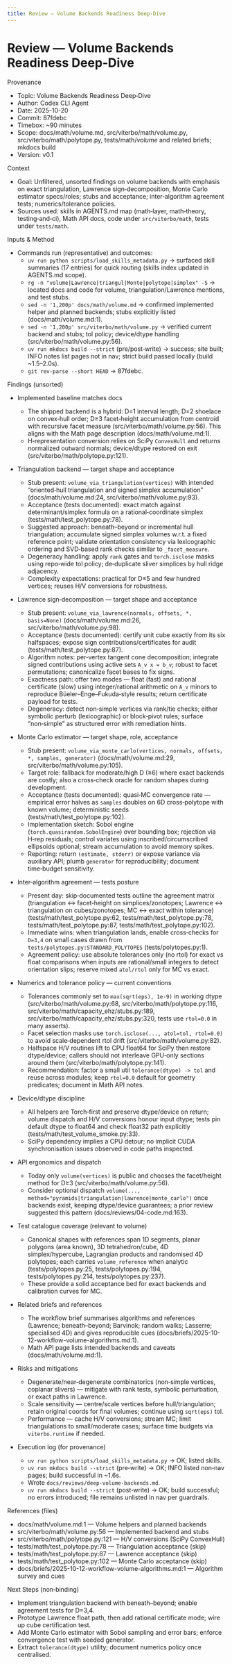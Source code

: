 ```yaml
---
title: Review — Volume Backends Readiness Deep‑Dive
---
```


# Review — Volume Backends Readiness Deep‑Dive

Provenance
- Topic: Volume Backends Readiness Deep‑Dive
- Author: Codex CLI Agent
- Date: 2025-10-20
- Commit: 87fdebc
- Timebox: ~90 minutes
- Scope: docs/math/volume.md, src/viterbo/math/volume.py, src/viterbo/math/polytope.py, tests/math/*volume* and related briefs; mkdocs build
- Version: v0.1

Context
- Goal: Unfiltered, unsorted findings on volume backends with emphasis on exact triangulation, Lawrence sign‑decomposition, Monte Carlo estimator specs/roles; stubs and acceptance; inter‑algorithm agreement tests; numerics/tolerance policies.
- Sources used: skills in AGENTS.md map (math‑layer, math‑theory, testing‑and‑ci), Math API docs, code under `src/viterbo/math`, tests under `tests/math`.

Inputs & Method
- Commands run (representative) and outcomes:
  - `uv run python scripts/load_skills_metadata.py` → surfaced skill summaries (17 entries) for quick routing (skills index updated in AGENTS.md scope).
  - `rg -n "volume|Lawrence|triangul|Monte|polytope|simplex" -S` → located docs and code for volume, triangulation/Lawrence mentions, and test stubs.
  - `sed -n '1,200p' docs/math/volume.md` → confirmed implemented helper and planned backends; stubs explicitly listed (docs/math/volume.md:1).
  - `sed -n '1,200p' src/viterbo/math/volume.py` → verified current backend and stubs; tol policy; device/dtype handling (src/viterbo/math/volume.py:56).
  - `uv run mkdocs build --strict` (pre/post‑write) → success; site built; INFO notes list pages not in nav; strict build passed locally (build ~1.5–2.0s).
  - `git rev-parse --short HEAD` → 87fdebc.

Findings (unsorted)
- Implemented baseline matches docs
  - The shipped backend is a hybrid: D=1 interval length; D=2 shoelace on convex‑hull order; D≥3 facet‑height accumulation from centroid with recursive facet measure (src/viterbo/math/volume.py:56). This aligns with the Math page description (docs/math/volume.md:1).
  - H‑representation conversion relies on SciPy `ConvexHull` and returns normalized outward normals; device/dtype restored on exit (src/viterbo/math/polytope.py:121).

- Triangulation backend — target shape and acceptance
  - Stub present: `volume_via_triangulation(vertices)` with intended “oriented‑hull triangulation and signed simplex accumulation” (docs/math/volume.md:24, src/viterbo/math/volume.py:93).
  - Acceptance (tests documented): exact match against determinant/simplex formula on a rational‑coordinate simplex (tests/math/test_polytope.py:78).
  - Suggested approach: beneath–beyond or incremental hull triangulation; accumulate signed simplex volumes w.r.t. a fixed reference point; validate orientation consistency via lexicographic ordering and SVD‑based rank checks similar to `_facet_measure`.
  - Degeneracy handling: apply `rank` gates and `torch.isclose` masks using repo‑wide tol policy; de‑duplicate sliver simplices by hull ridge adjacency.
  - Complexity expectations: practical for D≤5 and few hundred vertices; reuses H/V conversions for robustness.

- Lawrence sign‑decomposition — target shape and acceptance
  - Stub present: `volume_via_lawrence(normals, offsets, *, basis=None)` (docs/math/volume.md:26, src/viterbo/math/volume.py:98).
  - Acceptance (tests documented): certify unit cube exactly from its six halfspaces; expose sign contributions/certificates for audit (tests/math/test_polytope.py:87).
  - Algorithm notes: per‑vertex tangent cone decomposition; integrate signed contributions using active sets `A_v x = b_v`; robust to facet permutations; canonicalize facet bases to fix signs.
  - Exactness path: offer two modes — float (fast) and rational certificate (slow) using integer/rational arithmetic on `A_v` minors to reproduce Büeler–Enge–Fukuda‑style results; return certificate payload for tests.
  - Degeneracy: detect non‑simple vertices via rank/tie checks; either symbolic perturb (lexicographic) or block‑pivot rules; surface “non‑simple” as structured error with remediation hints.

- Monte Carlo estimator — target shape, role, acceptance
  - Stub present: `volume_via_monte_carlo(vertices, normals, offsets, *, samples, generator)` (docs/math/volume.md:29, src/viterbo/math/volume.py:105).
  - Target role: fallback for moderate/high D (≥6) where exact backends are costly; also a cross‑check oracle for random shapes during development.
  - Acceptance (tests documented): quasi‑MC convergence rate — empirical error halves as `samples` doubles on 6D cross‑polytope with known volume; deterministic seeds (tests/math/test_polytope.py:102).
  - Implementation sketch: Sobol engine (`torch.quasirandom.SobolEngine`) over bounding box; rejection via H‑rep residuals; control variates using inscribed/circumscribed ellipsoids optional; stream accumulation to avoid memory spikes.
  - Reporting: return `(estimate, stderr)` or expose variance via auxiliary API; plumb `generator` for reproducibility; document time‑budget sensitivity.

- Inter‑algorithm agreement — tests posture
  - Present day: skip‑documented tests outline the agreement matrix (triangulation ↔ facet‑height on simplices/zonotopes; Lawrence ↔ triangulation on cubes/zonotopes; MC ↔ exact within tolerance) (tests/math/test_polytope.py:62, tests/math/test_polytope.py:78, tests/math/test_polytope.py:87, tests/math/test_polytope.py:102).
  - Immediate wins: when triangulation lands, enable cross‑checks for `D=3,4` on small cases drawn from `tests/polytopes.py:STANDARD_POLYTOPES` (tests/polytopes.py:1).
  - Agreement policy: use absolute tolerances only (no rtol) for exact vs float comparisons when inputs are rational/small integers to detect orientation slips; reserve mixed `atol/rtol` only for MC vs exact.

- Numerics and tolerance policy — current conventions
  - Tolerances commonly set to `max(sqrt(eps), 1e-9)` in working dtype (src/viterbo/math/volume.py:68, src/viterbo/math/polytope.py:116, src/viterbo/math/capacity_ehz/stubs.py:189, src/viterbo/math/capacity_ehz/stubs.py:320, tests use `rtol=0.0` in many asserts).
  - Facet selection masks use `torch.isclose(..., atol=tol, rtol=0.0)` to avoid scale‑dependent rtol drift (src/viterbo/math/volume.py:82).
  - Halfspace H/V routines lift to CPU float64 for SciPy then restore dtype/device; callers should not interleave GPU‑only sections around them (src/viterbo/math/polytope.py:141).
  - Recommendation: factor a small util `tolerance(dtype) -> tol` and reuse across modules; keep `rtol=0.0` default for geometry predicates; document in Math API notes.

- Device/dtype discipline
  - All helpers are Torch‑first and preserve dtype/device on return; volume dispatch and H/V conversions honour input dtype; tests pin default dtype to float64 and check float32 path explicitly (tests/math/test_volume_smoke.py:33).
  - SciPy dependency implies a CPU detour; no implicit CUDA synchronisation issues observed in code paths inspected.

- API ergonomics and dispatch
  - Today only `volume(vertices)` is public and chooses the facet/height method for D≥3 (src/viterbo/math/volume.py:56).
  - Consider optional dispatch `volume(..., method="pyramids|triangulation|lawrence|monte_carlo")` once backends exist, keeping dtype/device guarantees; a prior review suggested this pattern (docs/reviews/04-code.md:163).

- Test catalogue coverage (relevant to volume)
  - Canonical shapes with references span 1D segments, planar polygons (area known), 3D tetrahedron/cube, 4D simplex/hypercube, Lagrangian products and randomised 4D polytopes; each carries `volume_reference` when analytic (tests/polytopes.py:25, tests/polytopes.py:194, tests/polytopes.py:214, tests/polytopes.py:237).
  - These provide a solid acceptance bed for exact backends and calibration curves for MC.

- Related briefs and references
  - The workflow brief summarises algorithms and references (Lawrence; beneath–beyond; Barvinok; random walks; Lasserre; specialised 4D) and gives reproducible cues (docs/briefs/2025-10-12-workflow-volume-algorithms.md:1).
  - Math API page lists intended backends and caveats (docs/math/volume.md:1).

- Risks and mitigations
  - Degenerate/near‑degenerate combinatorics (non‑simple vertices, coplanar slivers) — mitigate with rank tests, symbolic perturbation, or exact paths in Lawrence.
  - Scale sensitivity — centre/scale vertices before hull/triangulation; retain original coords for final volumes; continue using `sqrt(eps)` tol.
  - Performance — cache H/V conversions; stream MC; limit triangulations to small/moderate cases; surface time budgets via `viterbo.runtime` if needed.

- Execution log (for provenance)
  - `uv run python scripts/load_skills_metadata.py` → OK; listed skills.
  - `uv run mkdocs build --strict` (pre‑write) → OK; INFO listed non‑nav pages; build successful in ~1.6s.
  - Wrote `docs/reviews/deep-volume-backends.md`.
  - `uv run mkdocs build --strict` (post‑write) → OK; build successful; no errors introduced; file remains unlisted in nav per guardrails.

References (files)
- docs/math/volume.md:1 — Volume helpers and planned backends
- src/viterbo/math/volume.py:56 — Implemented backend and stubs
- src/viterbo/math/polytope.py:121 — H/V conversions (SciPy ConvexHull)
- tests/math/test_polytope.py:78 — Triangulation acceptance (skip)
- tests/math/test_polytope.py:87 — Lawrence acceptance (skip)
- tests/math/test_polytope.py:102 — Monte Carlo acceptance (skip)
- docs/briefs/2025-10-12-workflow-volume-algorithms.md:1 — Algorithm survey and cues

Next Steps (non‑binding)
- Implement triangulation backend with beneath–beyond; enable agreement tests for D=3,4.
- Prototype Lawrence float path, then add rational certificate mode; wire up cube certification test.
- Add Monte Carlo estimator with Sobol sampling and error bars; enforce convergence test with seeded generator.
- Extract `tolerance(dtype)` utility; document numerics policy once centralised.

